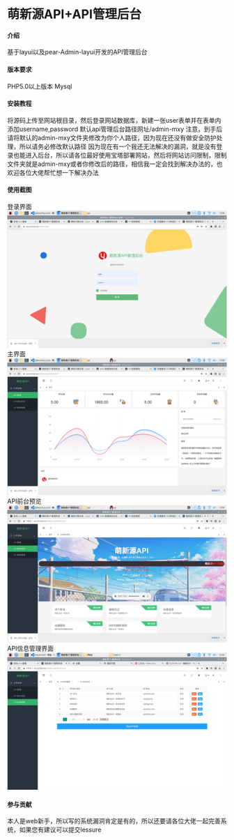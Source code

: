 # 萌新源API+API管理后台

#### 介绍
基于layui以及pear-Admin-layui开发的API管理后台

#### 版本要求
PHP5.0以上版本
Mysql



#### 安装教程
将源码上传至网站根目录，然后登录网站数据库，新建一张user表单并在表单内添加username,password
默认api管理后台路径网址/admin-mxy
注意，到手后请将默认的admin-mxy文件夹修改为你个人路径，因为现在还没有做安全防护处理，所以请务必修改默认路径
因为现在有一个我还无法解决的漏洞，就是没有登录也能进入后台，所以请各位最好使用宝塔部署网站，然后将网站访问限制，限制文件夹就是admin-mxy或者你修改后的路径，相信我一定会找到解决办法的，也欢迎各位大佬帮忙想一下解决办法

#### 使用截图
<h>登录界面</h>
![输入图片说明](img/2022-07-24-135808_1680x1050_scrot.png)
<h>主界面</h>
![输入图片说明](img/2022-07-24-135821_1680x1050_scrot.png)
<h>API前台预览</h>
![输入图片说明](img/2022-07-24-135826_1680x1050_scrot.png)
<h>API信息管理界面</h>
![输入图片说明](img/2022-07-24-203348_1680x1050_scrot.png)


#### 参与贡献
本人是web新手，所以写的系统漏洞肯定是有的，所以还要请各位大佬一起完善系统，如果您有建议可以提交lessure


